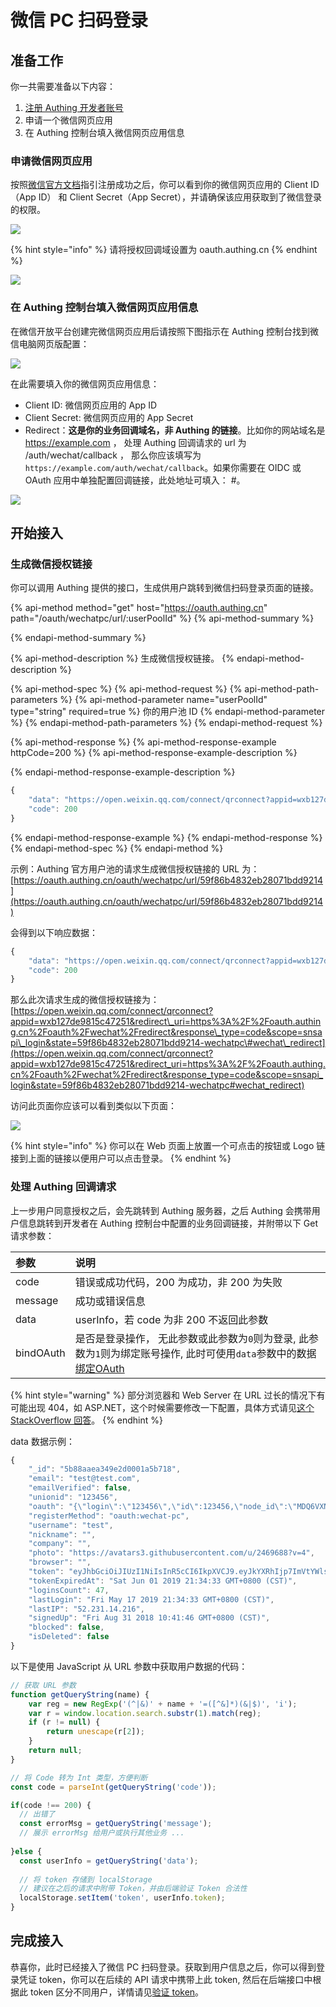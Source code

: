 # 微信 PC 扫码登录

## 准备工作 <a id="prepare"></a>

你一共需要准备以下内容：

1. [注册 Authing 开发者账号](../../quickstart/create-authing-account.md)
2. 申请一个微信网页应用
3. 在 Authing 控制台填入微信网页应用信息

### 申请微信网页应用

按照[微信官方文档](https://open.weixin.qq.com/cgi-bin/frame?t=home/web_tmpl&lang=zh_CN)指引注册成功之后，你可以看到你的微信网页应用的 Client ID（App ID） 和 Client Secret（App Secret），并请确保该应用获取到了微信登录的权限。

![](../../.gitbook/assets/image%20%28182%29.png)

{% hint style="info" %}
请将授权回调域设置为 oauth.authing.cn
{% endhint %}

![](../../.gitbook/assets/image%20%2839%29.png)

### 在 Authing 控制台填入微信网页应用信息

在微信开放平台创建完微信网页应用后请按照下图指示在 Authing 控制台找到微信电脑网页版配置：

![](../../.gitbook/assets/wei-xin-pc.png)

在此需要填入你的微信网页应用信息：

* Client ID: 微信网页应用的 App ID
* Client Secret: 微信网页应用的 App Secret
* Redirect：**这是你的业务回调域名，非 Authing 的链接**。比如你的网站域名是 https://example.com ， 处理 Authing 回调请求的 url 为 /auth/wechat/callback ， 那么你应该填写为 `https://example.com/auth/wechat/callback`。如果你需要在 OIDC 或 OAuth 应用中单独配置回调链接，此处地址可填入： \#。

![](../../.gitbook/assets/image%20%28248%29.png)

## 开始接入

### 生成微信授权链接

你可以调用 Authing 提供的接口，生成供用户跳转到微信扫码登录页面的链接。

{% api-method method="get" host="https://oauth.authing.cn" path="/oauth/wechatpc/url/:userPoolId" %}
{% api-method-summary %}

{% endapi-method-summary %}

{% api-method-description %}
生成微信授权链接。
{% endapi-method-description %}

{% api-method-spec %}
{% api-method-request %}
{% api-method-path-parameters %}
{% api-method-parameter name="userPoolId" type="string" required=true %}
你的用户池 ID
{% endapi-method-parameter %}
{% endapi-method-path-parameters %}
{% endapi-method-request %}

{% api-method-response %}
{% api-method-response-example httpCode=200 %}
{% api-method-response-example-description %}

{% endapi-method-response-example-description %}

```javascript
{
    "data": "https://open.weixin.qq.com/connect/qrconnect?appid=wxb127de9815c47251&redirect_uri=https%3A%2F%2Foauth.authing.cn%2Foauth%2Fwechat%2Fredirect&response_type=code&scope=snsapi_login&state=59f86b4832eb28071bdd9214-wechatpc#wechat_redirect",
    "code": 200
}
```
{% endapi-method-response-example %}
{% endapi-method-response %}
{% endapi-method-spec %}
{% endapi-method %}

示例：Authing 官方用户池的请求生成微信授权链接的 URL 为：[https://oauth.authing.cn/oauth/wechatpc/url/59f86b4832eb28071bdd9214](https://oauth.authing.cn/oauth/wechatpc/url/59f86b4832eb28071bdd9214)

会得到以下响应数据：

```javascript
{
    "data": "https://open.weixin.qq.com/connect/qrconnect?appid=wxb127de9815c47251&redirect_uri=https%3A%2F%2Foauth.authing.cn%2Foauth%2Fwechat%2Fredirect&response_type=code&scope=snsapi_login&state=59f86b4832eb28071bdd9214-wechatpc#wechat_redirect",
    "code": 200
}
```

那么此次请求生成的微信授权链接为：[https://open.weixin.qq.com/connect/qrconnect?appid=wxb127de9815c47251&redirect\_uri=https%3A%2F%2Foauth.authing.cn%2Foauth%2Fwechat%2Fredirect&response\_type=code&scope=snsapi\_login&state=59f86b4832eb28071bdd9214-wechatpc\#wechat\_redirect](https://open.weixin.qq.com/connect/qrconnect?appid=wxb127de9815c47251&redirect_uri=https%3A%2F%2Foauth.authing.cn%2Foauth%2Fwechat%2Fredirect&response_type=code&scope=snsapi_login&state=59f86b4832eb28071bdd9214-wechatpc#wechat_redirect)

访问此页面你应该可以看到类似以下页面：

![](../../.gitbook/assets/image%20%28487%29.png)

{% hint style="info" %}
你可以在 Web 页面上放置一个可点击的按钮或 Logo 链接到上面的链接以便用户可以点击登录。
{% endhint %}

### 处理 Authing 回调请求

上一步用户同意授权之后，会先跳转到 Authing 服务器，之后 Authing 会携带用户信息跳转到开发者在 Authing 控制台中配置的业务回调链接，并附带以下 Get 请求参数：

| 参数 | 说明 |
| :--- | :--- |
| code | 错误或成功代码，200 为成功，非 200 为失败 |
| message | 成功或错误信息 |
| data | userInfo，若 code 为非 200 不返回此参数 |
| bindOAuth | 是否是登录操作， 无此参数或此参数为`0`则为登录, 此参数为`1`则为绑定账号操作, 此时可使用`data`参数中的数据[绑定OAuth](../../sdk/sdk-for-node/bind-social-login.md#bang-ding-she-hui-hua-zhang-hao) |

{% hint style="warning" %}
部分浏览器和 Web Server 在 URL 过长的情况下有可能出现 404，如 ASP.NET，这个时候需要修改一下配置，具体方式请见[这个 StackOverflow 回答](https://stackoverflow.com/questions/28681366/in-asp-net-mvc-would-a-querystring-too-long-result-in-404-file-not-found-error/28681600)。
{% endhint %}

data 数据示例：

```javascript
{
    "_id": "5b88aaea349e2d0001a5b718",
    "email": "test@test.com",
    "emailVerified": false,
    "unionid": "123456",
    "oauth": "{\"login\":\"123456\",\"id\":123456,\"node_id\":\"MDQ6VXNlcjI0Njk2ODg=\",\"avatar_url\":\"https://avatars3.githubusercontent.com/u/2469688?v=4\",\"gravatar_id\":\"\",\"url\":\"https://api.github.com/users/test\",\"html_url\":\"https://github.com/test\",\"followers_url\":\"https://api.github.com/users/test/followers\",\"following_url\":\"https://api.github.com/users/test/following{/other_user}\",\"gists_url\":\"https://api.github.com/users/test/gists{/gist_id}\",\"starred_url\":\"https://api.github.com/users/test/starred{/owner}{/repo}\",\"subscriptions_url\":\"https://api.github.com/users/test/subscriptions\",\"organizations_url\":\"https://api.github.com/users/test/orgs\",\"repos_url\":\"https://api.github.com/users/test/repos\",\"events_url\":\"https://api.github.com/users/test/events{/privacy}\",\"received_events_url\":\"https://api.github.com/users/test/received_events\",\"type\":\"User\",\"site_admin\":false,\"name\":\"test\",\"company\":\"test\",\"blog\":\"http://test.com\",\"location\":\"Beijing, China\",\"email\":\"test@test.com\",\"hireable\":null,\"bio\":\"Being NO.1\",\"public_repos\":91,\"public_gists\":0,\"followers\":109,\"following\":27,\"created_at\":\"2012-10-02T06:38:50Z\",\"updated_at\":\"2018-07-23T05:51:23Z\"}",
    "registerMethod": "oauth:wechat-pc",
    "username": "test",
    "nickname": "",
    "company": "",
    "photo": "https://avatars3.githubusercontent.com/u/2469688?v=4",
    "browser": "",
    "token": "eyJhbGciOiJIUzI1NiIsInR5cCI6IkpXVCJ9.eyJkYXRhIjp7ImVtYWlsIjoieGlleWFuZ0Bkb2RvcmEuY24iLCJ1bmlvbmlkIjoiMjQ2OTY4OCIsImlkIjoiNWI4OGFhZWEzNDllMmQwMDAxYTViNzE4IiwiY2xpZW50SWQiOiI1YTlmYTI2Y2Y4NjM1YTAwMDE4NTUyOGMifSwiaWF0IjoxNTU4MTAwMDczLCJleHAiOjE1NTkzOTYwNzN9.7R_-CGnbPBRjHFaVS0ERWMaGfR_24zYJiBTJvJ4XYxk",
    "tokenExpiredAt": "Sat Jun 01 2019 21:34:33 GMT+0800 (CST)",
    "loginsCount": 47,
    "lastLogin": "Fri May 17 2019 21:34:33 GMT+0800 (CST)",
    "lastIP": "52.231.14.216",
    "signedUp": "Fri Aug 31 2018 10:41:46 GMT+0800 (CST)",
    "blocked": false,
    "isDeleted": false
}
```

以下是使用 JavaScript 从 URL 参数中获取用户数据的代码：

```javascript
// 获取 URL 参数
function getQueryString(name) {
    var reg = new RegExp('(^|&)' + name + '=([^&]*)(&|$)', 'i');
    var r = window.location.search.substr(1).match(reg);
    if (r != null) {
        return unescape(r[2]);
    }
    return null;
}

// 将 Code 转为 Int 类型，方便判断
const code = parseInt(getQueryString('code'));

if(code !== 200) {
  // 出错了
  const errorMsg = getQueryString('message');
  // 展示 errorMsg 给用户或执行其他业务 ...
  
}else {
  const userInfo = getQueryString('data');
  
  // 将 token 存储到 localStorage 
  // 建议在之后的请求中附带 Token，并由后端验证 Token 合法性
  localStorage.setItem('token', userInfo.token);
}
```

## 完成接入

恭喜你，此时已经接入了微信 PC 扫码登录。获取到用户信息之后，你可以得到登录凭证 token，你可以在后续的 API 请求中携带上此 token, 然后在后端接口中根据此 token 区分不同用户，详情请见[验证 token](../../advanced/verify-jwt-token.md#yan-zheng-authing-qian-fa-de-token)。

